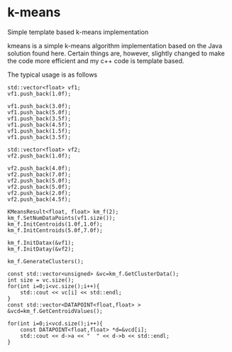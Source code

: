 # k-means
Simple template based k-means implementation

kmeans is a simple k-means algorithm implementation based on the Java solution found here. 
Certain things are, however, slightly changed to make the code more efficient and my c++ code is template based.

The typical usage is as follows

	std::vector<float> vf1;
    vf1.push_back(1.0f);

    vf1.push_back(3.0f);
    vf1.push_back(5.0f);
    vf1.push_back(3.5f);
    vf1.push_back(4.5f);
    vf1.push_back(1.5f);
    vf1.push_back(3.5f);

    std::vector<float> vf2;
    vf2.push_back(1.0f);

    vf2.push_back(4.0f);
    vf2.push_back(7.0f);
    vf2.push_back(5.0f);
    vf2.push_back(5.0f);
    vf2.push_back(2.0f);
    vf2.push_back(4.5f);

    KMeansResult<float, float> km_f(2);
    km_f.SetNumDataPoints(vf1.size());
    km_f.InitCentroids(1.0f,1.0f);
    km_f.InitCentroids(5.0f,7.0f);

    km_f.InitDatax(&vf1);
    km_f.InitDatay(&vf2);

    km_f.GenerateClusters();

    const std::vector<unsigned> &vc=km_f.GetClusterData();
    int size = vc.size();
    for(int i=0;i<vc.size();i++){
        std::cout << vc[i] << std::endl;
    }
    const std::vector<DATAPOINT<float,float> > &vcd=km_f.GetCentroidValues();

    for(int i=0;i<vcd.size();i++){
        const DATAPOINT<float,float> *d=&vcd[i];
        std::cout << d->a << "  " << d->b << std::endl;
    }
